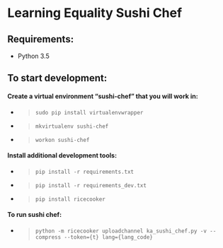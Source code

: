 Learning Equality Sushi Chef
============================

Requirements:
-------
- Python 3.5

To start development:
-------

#### Create a virtual environment “sushi-chef” that you will work in:

- > `sudo pip install virtualenvwrapper`
- > `mkvirtualenv sushi-chef`
- > `workon sushi-chef`

#### Install additional development tools:

- > `pip install -r requirements.txt`
- > `pip install -r requirements_dev.txt`
- > `pip install ricecooker`

#### To run sushi chef:

- > `python -m ricecooker uploadchannel ka_sushi_chef.py -v --compress --token={t} lang={lang_code}`
